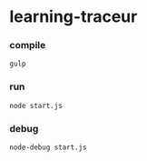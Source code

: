 learning-traceur
================

### compile
```
gulp
```

### run
```
node start.js
```

### debug
```
node-debug start.js
```


